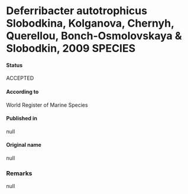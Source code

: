 Deferribacter autotrophicus Slobodkina, Kolganova, Chernyh, Querellou, Bonch-Osmolovskaya & Slobodkin, 2009 SPECIES
=======

#### Status
ACCEPTED

#### According to
World Register of Marine Species

#### Published in
null

#### Original name
null

### Remarks
null